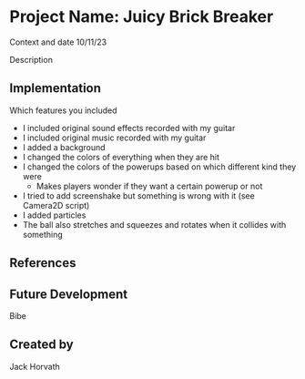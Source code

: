 # Project Name: Juicy Brick Breaker

Context and date
10/11/23

Description


## Implementation

Which features you included
- I included original sound effects recorded with my guitar
- I included original music recorded with my guitar
- I added a background
- I changed the colors of everything when they are hit
- I changed the colors of the powerups based on which different kind they were
    - Makes players wonder if they want a certain powerup or not
- I tried to add screenshake but something is wrong with it (see Camera2D script)
- I added particles
- The ball also stretches and squeezes and rotates when it collides with something


## References


## Future Development
Bibe


## Created by
Jack Horvath
